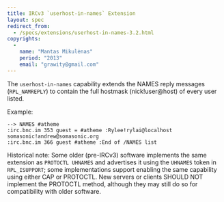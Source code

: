 ```yaml
---
title: IRCv3 `userhost-in-names` Extension
layout: spec
redirect_from:
  - /specs/extensions/userhost-in-names-3.2.html
copyrights:
  -
    name: "Mantas Mikulėnas"
    period: "2013"
    email: "grawity@gmail.com"
---
```

The `userhost-in-names` capability extends the NAMES reply messages
(`RPL_NAMREPLY`) to contain the full hostmask (nick!user@host) of every user
listed.

Example:

    --> NAMES #atheme
    :irc.bnc.im 353 guest = #atheme :Rylee!rylai@localhost somasonic!andrew@somasonic.org
    :irc.bnc.im 366 guest #atheme :End of /NAMES list

Historical note: Some older (pre-IRCv3) software implements the same extension
as `PROTOCTL UHNAMES` and advertises it using the `UHNAMES` token in
`RPL_ISUPPORT`; some implementations support enabling the same capability using
either CAP or PROTOCTL. New servers or clients SHOULD NOT implement the
PROTOCTL method, although they may still do so for compatibility with older
software.
